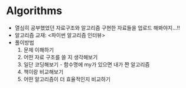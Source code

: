 # Algorithms

- 열심히 공부했었던 자료구조와 알고리즘 구현한 자료들을 업로드 해봐야지...!!
- 알고리즘 교재: <파이썬 알고리즘 인터뷰>
- 풀이방법
  1. 문제 이해하기
  2. 어떤 자료 구조를 쓸 지 생각해보기
  3. 일단 코딩해보기 - 함수명에 my가 있으면 내가 짠 알고리즘
  4. 책이랑 비교해보기
  5. 어떤 알고리즘이 더 효율적인지 비교하기

